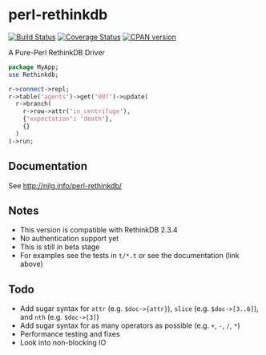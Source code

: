# perl-rethinkdb

[![Build Status](https://travis-ci.org/njlg/perl-rethinkdb.svg?branch=master)](https://travis-ci.org/njlg/perl-rethinkdb)
[![Coverage Status](https://coveralls.io/repos/njlg/perl-rethinkdb/badge.svg?branch=master)](https://coveralls.io/r/njlg/perl-rethinkdb?branch=master)
[![CPAN version](https://badge.fury.io/pl/Rethinkdb.svg)](https://metacpan.org/pod/Rethinkdb)

A Pure-Perl RethinkDB Driver

```perl
package MyApp;
use Rethinkdb;

r->connect->repl;
r->table('agents')->get('007')->update(
  r->branch(
    r->row->attr('in_centrifuge'),
    {'expectation': 'death'},
    {}
  )
)->run;
```

## Documentation
See http://njlg.info/perl-rethinkdb/

## Notes

* This version is compatible with RethinkDB 2.3.4
 * No authentication support yet
* This is still in beta stage
* For examples see the tests in `t/*.t` or see the documentation (link above)

## Todo

* Add sugar syntax for `attr` (e.g. `$doc->{attr}`), `slice` (e.g. `$doc->[3..6]`), and `nth` (e.g. `$doc->[3]`)
* Add sugar syntax for as many operators as possible (e.g. `+`, `-`, `/`, `*`)
* Performance testing and fixes
* Look into non-blocking IO
